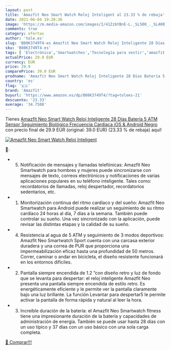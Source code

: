 ```yaml
---
layout: post
title: 'Amazfit Neo Smart Watch Reloj Inteligent al 23.33 % de rebaja'
date: 2021-06-04 19:20:36
image: 'https://m.media-amazon.com/images/I/41ZzbYBnE-L._SL500_._SL400_.jpg'
comments: true
category: ofertas
author: 'tole.es'
slug: 'B08K3749T4-es Amazfit Neo Smart Watch Reloj Inteligente 28 Días Batería...'
sku: 'B08K3749T4-es'
tags: [ 'Electrónica','Smartwatches','Tecnología para vestir','amazfit','android', ]
actualPrice: 29.9 EUR
currency: EUR
price: 29.9
comparePrice: 39.0 EUR
prodname: 'Amazfit Neo Smart Watch Reloj Inteligente 28 Días Batería 5 ATM Sensor Seguimiento Biológico Frecuencia Cardíaca iOS & Android  Negro '
country: 'es'
flag: '🇪🇸'
brand: 'Amazfit'
buyurl: 'https://www.amazon.es/dp/B08K3749T4/?tag=tolees-21'
descuento: '23.33'
average: '34.7508'
---
```


Tienes [Amazfit Neo Smart Watch Reloj Inteligente 28 Días Batería 5 ATM Sensor Seguimiento Biológico Frecuencia Cardíaca iOS & Android  Negro ](https://www.amazon.es/dp/B08K3749T4/?tag=tolees-21) con precio final de  29.9 EUR (original: 39.0 EUR) (23.33 %  de rebaja) aqui!

[![Amazfit Neo Smart Watch Reloj Inteligent](https://m.media-amazon.com/images/I/41ZzbYBnE-L._SL500_._SL400_.jpg)](https://www.amazon.es/dp/B08K3749T4/?tag=tolees-21)

🔎:

- 5. Notificación de mensajes y llamadas telefónicas: Amazfit Neo Smartwatch para hombres y mujeres puede sincronizarse con mensajes de texto, correos electrónicos y notificaciones de varias aplicaciones populares en su teléfono inteligente. Tales como: recordatorios de llamadas, reloj despertador, recordatorios sedentarios, etc.
- 1. Monitorización continua del ritmo cardíaco y del sueño: Amazfit Neo Smartwatch para Android puede realizar un seguimiento de su ritmo cardíaco 24 horas al día, 7 días a la semana. También puede controlar su sueño. Una vez sincronizado con la aplicación, puede revisar las distintas etapas y la calidad de su sueño.
- 4. Resistencia al agua de 5 ATM y seguimiento de 3 modos deportivos: Amazfit Neo Smartwatch Sport cuenta con una carcasa exterior duradera y una correa de PUR que proporciona una impermeabilización eficaz hasta una profundidad de 50 metros. Correr, caminar o andar en bicicleta, el diseño resistente funcionará en los entornos difíciles.
- 2. Pantalla siempre encendida de 1.2 ”con diseño retro y luz de fondo que se levanta para despertar: el reloj inteligente Amazfit Neo presenta una pantalla siempre encendida de estilo retro. Es energéticamente eficiente y le permite ver la pantalla claramente bajo una luz brillante. La función Levantar para despertar5 le permite activar la pantalla de forma rápida y natural al leer la hora.
- 3. Increíble duración de la batería: el Amazfit Neo Smartwatch fitness tiene una impresionante duración de la batería y capacidades de administración de energía. También se puede usar hasta 28 días con un uso típico y 37 días con un uso básico con una sola carga completa.

[🛒 Comprar!!!](https://www.amazon.es/dp/B08K3749T4/?tag=tolees-21)
